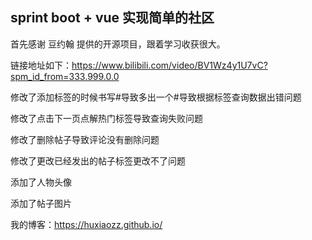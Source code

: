 ## sprint boot + vue 实现简单的社区

首先感谢 豆约翰 提供的开源项目，跟着学习收获很大。

链接地址如下：https://www.bilibili.com/video/BV1Wz4y1U7vC?spm_id_from=333.999.0.0



修改了添加标签的时候书写#导致多出一个#导致根据标签查询数据出错问题

修改了点击下一页点解热门标签导致查询失败问题

修改了删除帖子导致评论没有删除问题

修改了更改已经发出的帖子标签更改不了问题

添加了人物头像

添加了帖子图片





我的博客：https://huxiaozz.github.io/